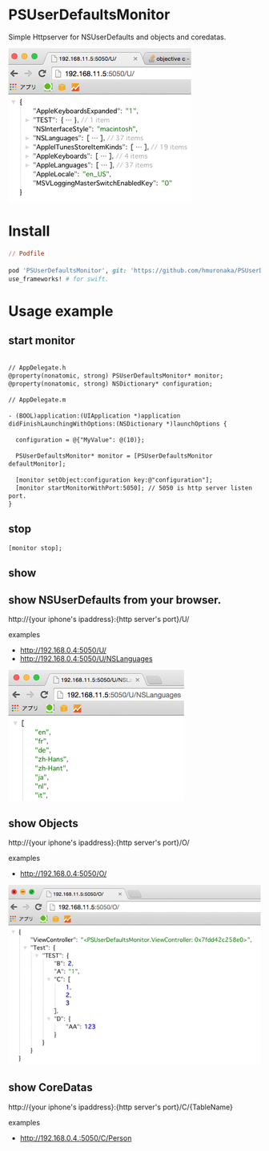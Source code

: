 # PSUserDefaultsMonitor

Simple Httpserver for NSUserDefaults and objects and coredatas.

![example](https://raw.githubusercontent.com/hmuronaka/PSUserDefaultsMonitor/master/docs/example01.png)

# Install

```ruby
// Podfile

pod 'PSUserDefaultsMonitor', git: 'https://github.com/hmuronaka/PSUserDefaultsMonitor.git'
use_frameworks! # for swift.

```

# Usage example

## start monitor
```Objc

// AppDelegate.h
@property(nonatomic, strong) PSUserDefaultsMonitor* monitor;
@property(nonatomic, strong) NSDictionary* configuration;

// AppDelegate.m

- (BOOL)application:(UIApplication *)application didFinishLaunchingWithOptions:(NSDictionary *)launchOptions {

  configuration = @{"MyValue": @(10)};

  PSUserDefaultsMonitor* monitor = [PSUserDefaultsMonitor defaultMonitor];
  
  [monitor setObject:configuration key:@"configuration"];
  [monitor startMonitorWithPort:5050]; // 5050 is http server listen port.
}
```

## stop

```objc
[monitor stop];
```

## show 

## show NSUserDefaults from your browser.

http://{your iphone's ipaddress}:{http server's port}/U/

examples
- http://192.168.0.4:5050/U/
- http://192.168.0.4:5050/U/NSLanguages

![example](https://raw.githubusercontent.com/hmuronaka/PSUserDefaultsMonitor/master/docs/example03.png)

## show Objects

http://{your iphone's ipaddress}:{http server's port}/O/

examples
- http://192.168.0.4:5050/O/

![example](https://raw.githubusercontent.com/hmuronaka/PSUserDefaultsMonitor/master/docs/example02.png)

## show CoreDatas

http://{your iphone's ipaddress}:{http server's port}/C/{TableName}

examples
- http://192.168.0.4.:5050/C/Person

